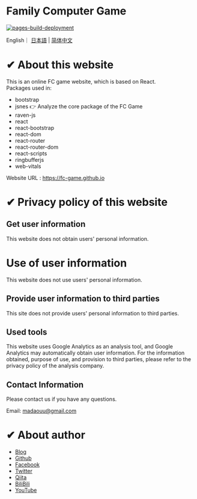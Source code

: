 
# Family Computer Game

[![pages-build-deployment]( https://github.com/fc-game/fc-game.github.io/actions/workflows/pages/pages-build-deployment/badge.svg )]( https://github.com/fc-game/fc-game.github.io/actions/workflows/pages/pages-build-deployment )

English｜ [日本語](./README_jp.md) | [简体中文](./README_zh.md)

# ✔ About this website

This is an online FC game website, which is based on React.  
Packages used in:  

- bootstrap
- jsnes 👉 Analyze the core package of the FC Game
- raven-js
- react
- react-bootstrap
- react-dom
- react-router
- react-router-dom
- react-scripts
- ringbufferjs
- web-vitals

Website URL : https://fc-game.github.io


# ✔ Privacy policy of this website


## Get user information

This website does not obtain users' personal information.


# Use of user information


This website does not use users' personal information.

## Provide user information to third parties

This site does not provide users' personal information to third parties.

## Used tools 

This website uses Google Analytics as an analysis tool, and Google Analytics may automatically obtain user information. For the information obtained, purpose of use, and provision to third parties, please refer to the privacy policy of the analysis company.

## Contact Information

Please contact us if you have any questions.

Email: madaouu@gmail.com

# ✔ About author

- [Blog](https://knowstechnic.blogspot.com)
- [Github](https://github.com/RyuSeiri)
- [Facebook](https://www.facebook.com/people/Ryu-Seiri/100087864783411)
- [Twitter](https://twitter.com/Seiriryu)
- [Qiita](https://qiita.com/Seiri )
- [BiliBili](https://space.bilibili.com/140506788)
- [YouTube](https://www.youtube.com/channel/UCph3vDUIHt68iR0vtHbChaw)
